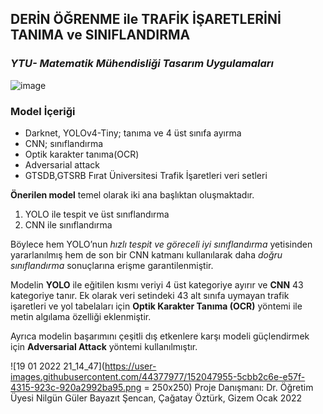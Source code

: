 ## **DERİN ÖĞRENME ile TRAFİK İŞARETLERİNİ TANIMA ve SINIFLANDIRMA**
### *YTU- Matematik Mühendisliği Tasarım Uygulamaları*

![image](https://user-images.githubusercontent.com/44377977/152046461-c97fcf3b-0715-441d-9627-a3e04edbf996.png)

### **Model İçeriği**

- Darknet, YOLOv4-Tiny; tanıma ve 4 üst sınıfa ayırma   
- CNN; sınıflandırma 
- Optik karakter tanıma(OCR) 
- Adversarial attack 
- GTSDB,GTSRB Fırat Üniversitesi Trafik İşaretleri veri setleri

**Önerilen model** temel olarak iki ana başlıktan oluşmaktadır. 
1. YOLO ile tespit ve üst sınıflandırma
2. CNN ile sınıflandırma

Böylece hem YOLO’nun *hızlı tespit ve göreceli iyi sınıflandırma* yetisinden yararlanılmış hem de son bir CNN katmanı kullanılarak daha *doğru sınıflandırma* sonuçlarına erişme garantilenmiştir. 

Modelin **YOLO** ile eğitilen kısmı veriyi 4 üst kategoriye ayırır ve **CNN** 43 kategoriye tanır. Ek olarak veri setindeki 43 alt sınıfa uymayan trafik işaretleri ve yol tabelaları için **Optik Karakter Tanıma (OCR)** yöntemi ile metin algılama özelliği eklenmiştir.

Ayrıca modelin başarımını çeşitli dış etkenlere karşı modeli güçlendirmek için **Adversarial Attack** yöntemi kullanılmıştır.

![19 01 2022 21_14_47](https://user-images.githubusercontent.com/44377977/152047955-5cbb2c6e-e57f-4315-923c-920a2992ba95.png = 250x250)
Proje Danışmanı: Dr. Öğretim Üyesi Nilgün Güler Bayazıt
Şencan, Çağatay
Öztürk, Gizem
Ocak 2022

